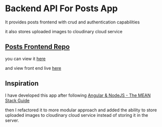 # Backend API For Posts App

It provides posts frontend with crud and authentication capabilities

it also stores uploaded images to cloudinary cloud service

## [Posts Frontend Repo](https://github.com/mohamed-elattar/posts-app)

you can view it [here](https://github.com/mohamed-elattar/posts-app)

and view front end live [here]()

## Inspiration

I have developed this app after following [Angular & NodeJS - The MEAN Stack Guide](https://www.udemy.com/course/angular-2-and-nodejs-the-practical-guide/)

then I refactored it to more modular approach and added the ability to store uploaded images to cloudinary cloud service instead of storing it in the server.
